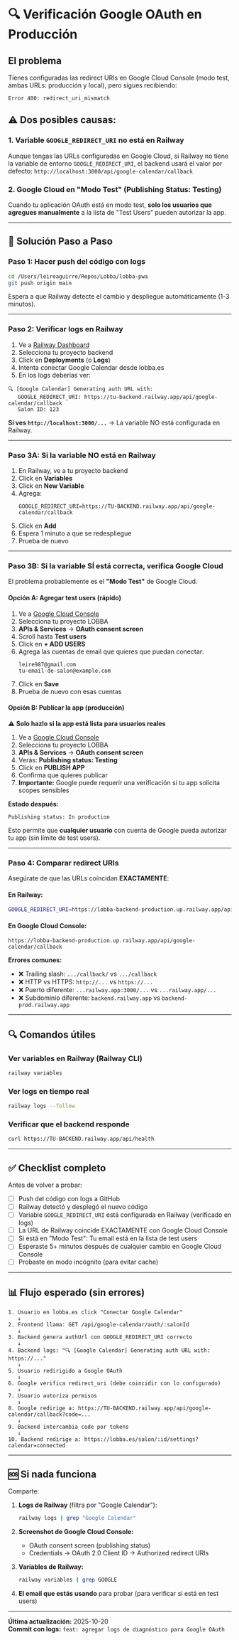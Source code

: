 # 🔍 Verificación Google OAuth en Producción

## El problema

Tienes configuradas las redirect URIs en Google Cloud Console (modo test, ambas URLs: producción y local), pero sigues recibiendo:

```
Error 400: redirect_uri_mismatch
```

## ⚠️ Dos posibles causas:

### 1. **Variable `GOOGLE_REDIRECT_URI` no está en Railway**

Aunque tengas las URLs configuradas en Google Cloud, si Railway no tiene la variable de entorno `GOOGLE_REDIRECT_URI`, el backend usará el valor por defecto: `http://localhost:3000/api/google-calendar/callback`

### 2. **Google Cloud en "Modo Test" (Publishing Status: Testing)**

Cuando tu aplicación OAuth está en modo test, **solo los usuarios que agregues manualmente** a la lista de "Test Users" pueden autorizar la app.

---

## 🚀 Solución Paso a Paso

### **Paso 1: Hacer push del código con logs**

```bash
cd /Users/leireaguirre/Repos/Lobba/lobba-pwa
git push origin main
```

Espera a que Railway detecte el cambio y despliegue automáticamente (1-3 minutos).

---

### **Paso 2: Verificar logs en Railway**

1. Ve a [Railway Dashboard](https://railway.app/)
2. Selecciona tu proyecto backend
3. Click en **Deployments** (o **Logs**)
4. Intenta conectar Google Calendar desde lobba.es
5. En los logs deberías ver:

```
🔍 [Google Calendar] Generating auth URL with:
   GOOGLE_REDIRECT_URI: https://tu-backend.railway.app/api/google-calendar/callback
   Salon ID: 123
```

**Si ves `http://localhost:3000/...`** → La variable NO está configurada en Railway.

---

### **Paso 3A: Si la variable NO está en Railway**

1. En Railway, ve a tu proyecto backend
2. Click en **Variables**
3. Click en **New Variable**
4. Agrega:
   ```
   GOOGLE_REDIRECT_URI=https://TU-BACKEND.railway.app/api/google-calendar/callback
   ```
5. Click en **Add**
6. Espera 1 minuto a que se redespliegue
7. Prueba de nuevo

---

### **Paso 3B: Si la variable SÍ está correcta, verifica Google Cloud**

El problema probablemente es el **"Modo Test"** de Google Cloud.

#### **Opción A: Agregar test users (rápido)**

1. Ve a [Google Cloud Console](https://console.cloud.google.com/)
2. Selecciona tu proyecto LOBBA
3. **APIs & Services** → **OAuth consent screen**
4. Scroll hasta **Test users**
5. Click en **+ ADD USERS**
6. Agrega las cuentas de email que quieres que puedan conectar:
   ```
   leire987@gmail.com
   tu-email-de-salon@example.com
   ```
7. Click en **Save**
8. Prueba de nuevo con esas cuentas

#### **Opción B: Publicar la app (producción)**

⚠️ **Solo hazlo si la app está lista para usuarios reales**

1. Ve a [Google Cloud Console](https://console.cloud.google.com/)
2. Selecciona tu proyecto LOBBA
3. **APIs & Services** → **OAuth consent screen**
4. Verás: **Publishing status: Testing**
5. Click en **PUBLISH APP**
6. Confirma que quieres publicar
7. **Importante:** Google puede requerir una verificación si tu app solicita scopes sensibles

**Estado después:**

```
Publishing status: In production
```

Esto permite que **cualquier usuario** con cuenta de Google pueda autorizar tu app (sin límite de test users).

---

### **Paso 4: Comparar redirect URIs**

Asegúrate de que las URLs coincidan **EXACTAMENTE**:

#### **En Railway:**

```bash
GOOGLE_REDIRECT_URI=https://lobba-backend-production.up.railway.app/api/google-calendar/callback
```

#### **En Google Cloud Console:**

```
https://lobba-backend-production.up.railway.app/api/google-calendar/callback
```

**Errores comunes:**

- ❌ Trailing slash: `.../callback/` vs `.../callback`
- ❌ HTTP vs HTTPS: `http://...` vs `https://...`
- ❌ Puerto diferente: `...railway.app:3000/...` vs `...railway.app/...`
- ❌ Subdominio diferente: `backend.railway.app` vs `backend-prod.railway.app`

---

## 🔍 Comandos útiles

### Ver variables en Railway (Railway CLI)

```bash
railway variables
```

### Ver logs en tiempo real

```bash
railway logs --follow
```

### Verificar que el backend responde

```bash
curl https://TU-BACKEND.railway.app/api/health
```

---

## ✅ Checklist completo

Antes de volver a probar:

- [ ] Push del código con logs a GitHub
- [ ] Railway detectó y desplegó el nuevo código
- [ ] Variable `GOOGLE_REDIRECT_URI` está configurada en Railway (verificado en logs)
- [ ] La URL de Railway coincide EXACTAMENTE con Google Cloud Console
- [ ] Si está en "Modo Test": Tu email está en la lista de test users
- [ ] Esperaste 5+ minutos después de cualquier cambio en Google Cloud Console
- [ ] Probaste en modo incógnito (para evitar cache)

---

## 📊 Flujo esperado (sin errores)

```
1. Usuario en lobba.es click "Conectar Google Calendar"
   ↓
2. Frontend llama: GET /api/google-calendar/auth/:salonId
   ↓
3. Backend genera authUrl con GOOGLE_REDIRECT_URI correcto
   ↓
4. Backend logs: "🔍 [Google Calendar] Generating auth URL with: https://..."
   ↓
5. Usuario redirigido a Google OAuth
   ↓
6. Google verifica redirect_uri (debe coincidir con lo configurado)
   ↓
7. Usuario autoriza permisos
   ↓
8. Google redirige a: https://TU-BACKEND.railway.app/api/google-calendar/callback?code=...
   ↓
9. Backend intercambia code por tokens
   ↓
10. Backend redirige a: https://lobba.es/salon/:id/settings?calendar=connected
```

---

## 🆘 Si nada funciona

Comparte:

1. **Logs de Railway** (filtra por "Google Calendar"):

   ```bash
   railway logs | grep "Google Calendar"
   ```

2. **Screenshot de Google Cloud Console:**
   - OAuth consent screen (publishing status)
   - Credentials → OAuth 2.0 Client ID → Authorized redirect URIs

3. **Variables de Railway:**

   ```bash
   railway variables | grep GOOGLE
   ```

4. **El email que estás usando** para probar (para verificar si está en test users)

---

**Última actualización:** 2025-10-20  
**Commit con logs:** `feat: agregar logs de diagnóstico para Google OAuth`
